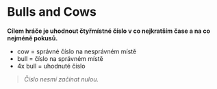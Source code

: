 # Bulls and Cows

**Cílem hráče je uhodnout čtyřmístné číslo v co nejkratším čase a na co nejméně pokusů.**

- cow = správné číslo na nesprávném místě
- bull = číslo na správném místě
- 4x bull = uhodnuté číslo

>*Číslo nesmí začínat nulou.*
